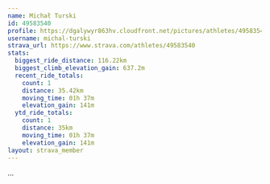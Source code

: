 ```yaml
---
name: Michał Turski
id: 49583540
profile: https://dgalywyr863hv.cloudfront.net/pictures/athletes/49583540/14729338/1/large.jpg
username: michal-turski
strava_url: https://www.strava.com/athletes/49583540
stats:
  biggest_ride_distance: 116.22km
  biggest_climb_elevation_gain: 637.2m
  recent_ride_totals:
    count: 1
    distance: 35.42km
    moving_time: 01h 37m
    elevation_gain: 141m
  ytd_ride_totals:
    count: 1
    distance: 35km
    moving_time: 01h 37m
    elevation_gain: 141m
layout: strava_member
--- 
```

...

